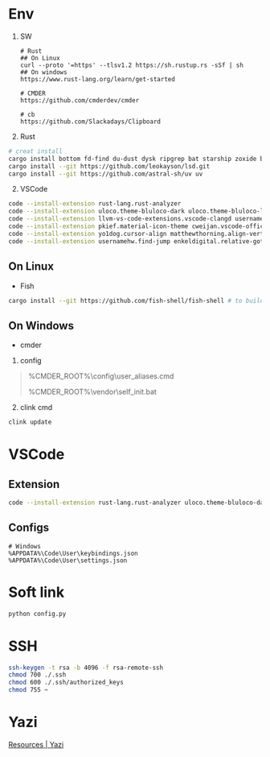 # Env

1. SW
   ```
   # Rust
   ## On Linux
   curl --proto '=https' --tlsv1.2 https://sh.rustup.rs -sSf | sh
   ## On windows
   https://www.rust-lang.org/learn/get-started

   # CMDER
   https://github.com/cmderdev/cmder

   # cb
   https://github.com/Slackadays/Clipboard
   ```
2. Rust

```bash
# creat install
cargo install bottom fd-find du-dust dysk ripgrep bat starship zoxide binsider hexyl ouch
cargo install --git https://github.com/leokayson/lsd.git
cargo install --git https://github.com/astral-sh/uv uv
```

2. VSCode

```bash
code --install-extension rust-lang.rust-analyzer 
code --install-extension uloco.theme-bluloco-dark uloco.theme-bluloco-light 
code --install-extension llvm-vs-code-extensions.vscode-clangd usernamehw.errorlens mhutchie.git-graph ms-vscode.hexeditor 
code --install-extension pkief.material-icon-theme cweijan.vscode-office alefragnani.project-manager xshrim.txt-syntax ms-vscode-remote.remote-ssh
code --install-extension yo1dog.cursor-align matthewthorning.align-vertically
code --install-extension usernamehw.find-jump enkeldigital.relative-goto
```

## On Linux

- Fish

```bash
cargo install --git https://github.com/fish-shell/fish-shell # to build the current development snapshot without cloning
```

## On Windows

- cmder

1. config

> %CMDER_ROOT%\config\user_aliases.cmd
>
> %CMDER_ROOT%\vendor\self_init.bat

2. clink cmd

```bash
clink update
```

# VSCode

## Extension

```bash
code --install-extension rust-lang.rust-analyzer uloco.theme-bluloco-dark uloco.theme-bluloco-light llvm-vs-code-extensions.vscode-clangd usernamehw.errorlens mhutchie.git-graph ms-vscode.hexeditor pkief.material-icon-theme cweijan.vscode-office alefragnani.project-manager xshrim.txt-syntax ms-vscode-remote.remote-ssh
```

## Configs

```plaintext
# Windows
%APPDATA%\Code\User\keybindings.json
%APPDATA%\Code\User\settings.json
```

# Soft link

```bash
python config.py
```

# SSH

```bash
ssh-keygen -t rsa -b 4096 -f rsa-remote-ssh
chmod 700 ./.ssh
chmod 600 ./.ssh/authorized_keys
chmod 755 ~
```

# Yazi

[Resources | Yazi](https://yazi-rs.github.io/docs/resources)
